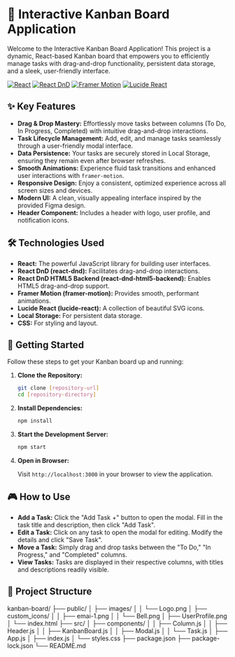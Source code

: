 # 🚀 Interactive Kanban Board Application

Welcome to the Interactive Kanban Board Application! This project is a dynamic, React-based Kanban board that empowers you to efficiently manage tasks with drag-and-drop functionality, persistent data storage, and a sleek, user-friendly interface.

[![React](https://img.shields.io/badge/react-%2320232a.svg?style=for-the-badge&logo=react&logoColor=%2361DAFB)](https://reactjs.org/)
[![React DnD](https://img.shields.io/badge/React%20DnD-333333?style=for-the-badge&logo=react&logoColor=white)](https://react-dnd.github.io/react-dnd/about)
[![Framer Motion](https://img.shields.io/badge/Framer%20Motion-black?style=for-the-badge&logo=framer&logoColor=blue)](https://www.framer.com/motion/)
[![Lucide React](https://img.shields.io/badge/Lucide%20React-333333?style=for-the-badge&logoColor=white)](https://lucide.dev/)

## ✨ Key Features

-   **Drag & Drop Mastery:** Effortlessly move tasks between columns (To Do, In Progress, Completed) with intuitive drag-and-drop interactions.
-   **Task Lifecycle Management:** Add, edit, and manage tasks seamlessly through a user-friendly modal interface.
-   **Data Persistence:** Your tasks are securely stored in Local Storage, ensuring they remain even after browser refreshes.
-   **Smooth Animations:** Experience fluid task transitions and enhanced user interactions with `framer-motion`.
-   **Responsive Design:** Enjoy a consistent, optimized experience across all screen sizes and devices.
-   **Modern UI:** A clean, visually appealing interface inspired by the provided Figma design.
-   **Header Component:** Includes a header with logo, user profile, and notification icons.

## 🛠️ Technologies Used

-   **React:** The powerful JavaScript library for building user interfaces.
-   **React DnD (react-dnd):** Facilitates drag-and-drop interactions.
-   **React DnD HTML5 Backend (react-dnd-html5-backend):** Enables HTML5 drag-and-drop support.
-   **Framer Motion (framer-motion):** Provides smooth, performant animations.
-   **Lucide React (lucide-react):** A collection of beautiful SVG icons.
-   **Local Storage:** For persistent data storage.
-   **CSS:** For styling and layout.

## 🚀 Getting Started

Follow these steps to get your Kanban board up and running:

1.  **Clone the Repository:**

    ```bash
    git clone [repository-url]
    cd [repository-directory]
    ```

2.  **Install Dependencies:**

    ```bash
    npm install
    ```

3.  **Start the Development Server:**

    ```bash
    npm start
    ```

4.  **Open in Browser:**

    Visit `http://localhost:3000` in your browser to view the application.

## 🎮 How to Use

-   **Add a Task:** Click the "Add Task +" button to open the modal. Fill in the task title and description, then click "Add Task".
-   **Edit a Task:** Click on any task to open the modal for editing. Modify the details and click "Save Task".
-   **Move a Task:** Simply drag and drop tasks between the "To Do," "In Progress," and "Completed" columns.
-   **View Tasks:** Tasks are displayed in their respective columns, with titles and descriptions readily visible.

## 📂 Project Structure

kanban-board/
├── public/
│   ├── images/
│   │   └── Logo.png
│   ├── custom_icons/
│   │   ├── emai-1.png
│   │   └── Bell.png
│   ├── UserProfile.png
│   └── index.html
├── src/
│   ├── components/
│   │   ├── Column.js
│   │   ├── Header.js
│   │   ├── KanbanBoard.js
│   │   ├── Modal.js
│   │   └── Task.js
│   ├── App.js
│   ├── index.js
│   └── styles.css
├── package.json
├── package-lock.json
└── README.md
